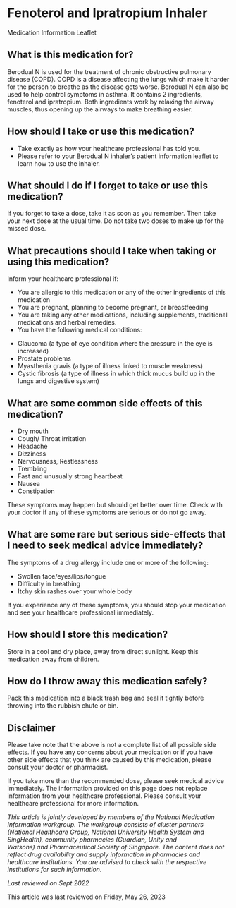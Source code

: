 # Fenoterol and Ipratropium Inhaler

Medication Information Leaflet

What is this medication for?
----------------------------

Berodual N is used for the treatment of chronic obstructive pulmonary disease (COPD). COPD is a disease affecting the lungs which make it harder for the person to breathe as the disease gets worse. Berodual N can also be used to help control symptoms in asthma. It contains 2 ingredients, fenoterol and ipratropium. Both ingredients work by relaxing the airway muscles, thus opening up the airways to make breathing easier.

How should I take or use this medication?
-----------------------------------------

* Take exactly as how your healthcare professional has told you.
* Please refer to your Berodual N inhaler’s patient information leaflet to learn how to use the inhaler.

What should I do if I forget to take or use this medication?
------------------------------------------------------------

If you forget to take a dose, take it as soon as you remember. Then take your next dose at the usual time. Do not take two doses to make up for the missed dose.

What precautions should I take when taking or using this medication?
--------------------------------------------------------------------

Inform your healthcare professional if:

* You are allergic to this medication or any of the other ingredients of this medication
* You are pregnant, planning to become pregnant, or breastfeeding
* You are taking any other medications, including supplements, traditional medications and herbal remedies.
* You have the following medical conditions:

+ Glaucoma (a type of eye condition where the pressure in the eye is increased)
+ Prostate problems
+ Myasthenia gravis (a type of illness linked to muscle weakness)
+ Cystic fibrosis (a type of illness in which thick mucus build up in the lungs and digestive system)

What are some common side effects of this medication?
-----------------------------------------------------

* Dry mouth
* Cough/ Throat irritation
* Headache
* Dizziness
* Nervousness, Restlessness
* Trembling
* Fast and unusually strong heartbeat
* Nausea
* Constipation

These symptoms may happen but should get better over time. Check with your doctor if any of these symptoms are serious or do not go away.

What are some rare but serious side-effects that I need to seek medical advice immediately?
-------------------------------------------------------------------------------------------

The symptoms of a drug allergy include one or more of the following:

* Swollen face/eyes/lips/tongue
* Difficulty in breathing
* Itchy skin rashes over your whole body

If you experience any of these symptoms, you should stop your medication and see your healthcare professional immediately.

How should I store this medication?
-----------------------------------

Store in a cool and dry place, away from direct sunlight. Keep this medication away from children.

How do I throw away this medication safely?
-------------------------------------------

Pack this medication into a black trash bag and seal it tightly before throwing into the rubbish chute or bin.

Disclaimer
----------

Please take note that the above is not a complete list of all possible side effects. If you have any concerns about your medication or if you have other side effects that you think are caused by this medication, please consult your doctor or pharmacist.

If you take more than the recommended dose, please seek medical advice immediately. The information provided on this page does not replace information from your healthcare professional. Please consult your healthcare professional for more information.

*This article is jointly developed by members of the National Medication Information workgroup. The workgroup consists of cluster partners (National Healthcare Group, National University Health System and SingHealth), community pharmacies (Guardian, Unity and Watsons) and Pharmaceutical Society of Singapore. The content does not reflect drug availability and supply information in pharmacies and healthcare institutions. You are advised to check with the respective institutions for such information.*

*Last reviewed on Sept 2022*

This article was last reviewed on
Friday, May 26, 2023